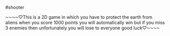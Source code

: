 #shooter 

⁓⁓⁓⁓♡This is a 2D game in which you have to protect the earth from aliens when you score 1000 points you will automatically win but if you miss 3 enemies then unfortunately you will lose to everyone good luck♡⁓⁓⁓⁓
